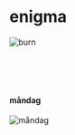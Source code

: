 # enigma 
![burn](https://media.tenor.com/s0ZW95p38sAAAAAC/burn.gif)

<br><br><br>
#### måndag
![måndag](https://media.tenor.com/Qy4dAOV73dcAAAAd/skeleto-skeleton.gif)
